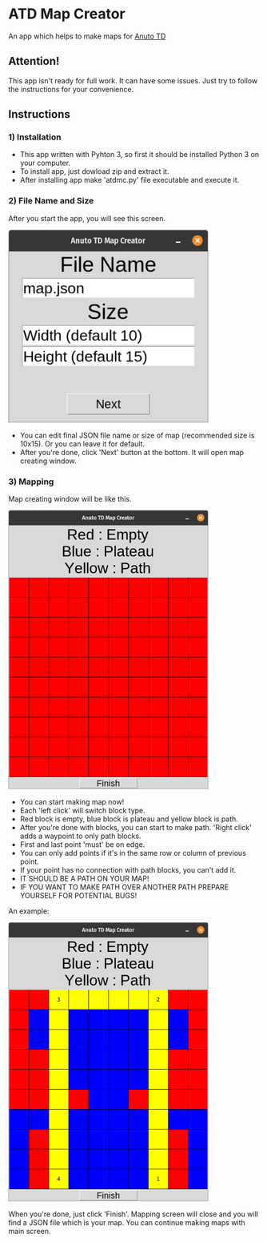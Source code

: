 # ATD Map Creator

An app which helps to make maps for [Anuto TD](https://github.com/reloZid/android-anuto)

## Attention!

This app isn't ready for full work. It can have some issues. Just try to follow the instructions for your convenience.

## Instructions

### 1) Installation

- This app written with Pyhton 3, so first it should be installed Python 3 on your computer.
- To install app, just dowload zip and extract it.
- After installing app make 'atdmc.py' file executable and execute it.

### 2) File Name and Size

After you start the app, you will see this screen.

<img src="./Screenshots/app.png" width="400" />

- You can edit final JSON file name or size of map (recommended size is 10x15). Or you can leave it for default.
- After you're done, click 'Next' button at the bottom. It will open map creating window.

### 3) Mapping

Map creating window will be like this.

<img src="./Screenshots/empty.png" width="400" />

- You can start making map now!
- Each 'left click' will switch block type.
- Red block is empty, blue block is plateau and yellow block is path.
- After you're done with blocks, you can start to make path. 'Right click' adds a waypoint to only path blocks.
- First and last point 'must' be on edge.
- You can only add points if it's in the same row or column of previous point.
- If your point has no connection with path blocks, you can't add it.
- IT SHOULD BE A PATH ON YOUR MAP!
- IF YOU WANT TO MAKE PATH OVER ANOTHER PATH PREPARE YOURSELF FOR POTENTIAL BUGS!

An example:

<img src="./Screenshots/example.png" width="400" />

When you're done, just click 'Finish'. Mapping screen will close and you will find a JSON file which is your map. You can continue making maps with main screen.
